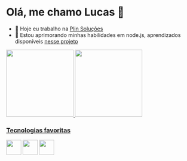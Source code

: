 # Olá, me chamo Lucas 👋

- 🔭 Hoje eu trabalho na <a href="https://www.linkedin.com/company/plin-condominios"> Plin Soluções</a>
- 🌱 Estou aprimorando minhas habilidades em node.js, aprendizados disponíveis <a href="https://github.com/QuadriniL/native-node-tests">nesse projeto</a>

<div>
<a href="https://github.com/QuadriniL">
<img height="180em" src="https://github-readme-stats.vercel.app/api/top-langs/?username=QuadriniL&layout=compact&langs_count=7&theme=dracula"/>
<img height="180em" src="https://github-readme-stats.vercel.app/api?username=QuadriniL&show_icons=true&theme=dracula&include_all_commits=true&count_private=true"/>
</div>
 
 ### Tecnologias favoritas
 
<a href="https://nodejs.org/"><img src="https://cdn.jsdelivr.net/gh/devicons/devicon/icons/nodejs/nodejs-original.svg" width="40" height="40"  /></a> <bksp> <bksp> <a href="https://www.typescriptlang.org/"><img src="https://cdn.jsdelivr.net/gh/devicons/devicon/icons/typescript/typescript-original.svg" width="40" height="40"  /></a> <bksp> <bksp> <a href="http://expressjs.com/"><img src="https://cdn.jsdelivr.net/gh/devicons/devicon/icons/express/express-original.svg" width="40" height="40"  /></a>
 
<!--
**QuadriniL/QuadriniL** is a ✨ _special_ ✨ repository because its `README.md` (this file) appears on your GitHub profile.

Here are some ideas to get you started:


- 🌱 I’m currently learning ...
- 👯 I’m looking to collaborate on ...
- 🤔 I’m looking for help with ...
- 💬 Ask me about ...
- 📫 How to reach me: ...
- 😄 Pronouns: ...
- ⚡ Fun fact: ...
 ![Snake animation](https://github.com/QuadriniL/QuadriniL/blob/output/github-contribution-grid-snake.svg)


-->
<link rel="stylesheet" href="https://cdn.jsdelivr.net/gh/devicons/devicon@v2.15.1/devicon.min.css">
